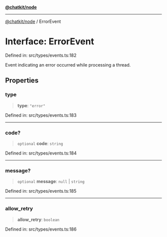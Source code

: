 [**@chatkit/node**](../README.md)

***

[@chatkit/node](../README.md) / ErrorEvent

# Interface: ErrorEvent

Defined in: src/types/events.ts:182

Event indicating an error occurred while processing a thread.

## Properties

### type

> **type**: `"error"`

Defined in: src/types/events.ts:183

***

### code?

> `optional` **code**: `string`

Defined in: src/types/events.ts:184

***

### message?

> `optional` **message**: `null` \| `string`

Defined in: src/types/events.ts:185

***

### allow\_retry

> **allow\_retry**: `boolean`

Defined in: src/types/events.ts:186
